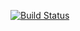 [![Build Status](https://travis-ci.org/photoda/deposit-calc.svg?branch=master)](https://travis-ci.org/photoda/deposit-calc)
